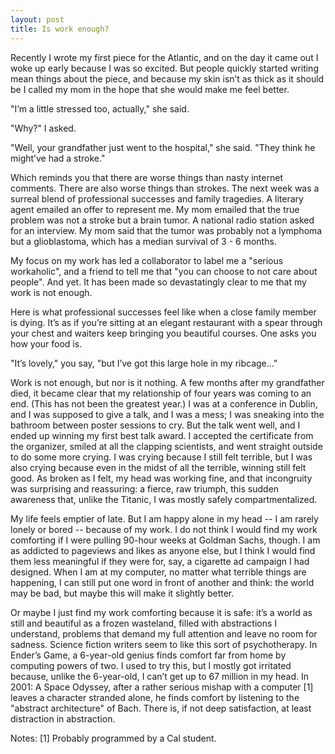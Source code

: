 ```yaml
---
layout: post
title: Is work enough? 
---
```


Recently I wrote my first piece for the Atlantic, and on the day it came out I woke up early because I was so excited. But people quickly started writing mean things about the piece, and because my skin isn’t as thick as it should be I called my mom in the hope that she would make me feel better.

"I’m a little stressed too, actually," she said.

"Why?" I asked.

"Well, your grandfather just went to the hospital," she said. "They think he might’ve had a stroke."

Which reminds you that there are worse things than nasty internet comments. There are also worse things than strokes. The next week was a surreal blend of professional successes and family tragedies. A literary agent emailed an offer to represent me. My mom emailed that the true problem was not a stroke but a brain tumor. A national radio station asked for an interview. My mom said that the tumor was probably not a lymphoma but a glioblastoma, which has a median survival of 3 - 6 months.

My focus on my work has led a collaborator to label me a "serious workaholic", and a friend to tell me that "you can choose to not care about people". And yet. It has been made so devastatingly clear to me that my work is not enough.

Here is what professional successes feel like when a close family member is dying. It’s as if you’re sitting at an elegant restaurant with a spear through your chest and waiters keep bringing you beautiful courses. One asks you how your food is.

"It’s lovely," you say, "but I’ve got this large hole in my ribcage…"

Work is not enough, but nor is it nothing. A few months after my grandfather died, it became clear that my relationship of four years was coming to an end. (This has not been the greatest year.) I was at a conference in Dublin, and I was supposed to give a talk, and I was a mess; I was sneaking into the bathroom between poster sessions to cry. But the talk went well, and I ended up winning my first best talk award. I accepted the certificate from the organizer, smiled at all the clapping scientists, and went straight outside to do some more crying. I was crying because I still felt terrible, but I was also crying because even in the midst of all the terrible, winning still felt good. As broken as I felt, my head was working fine, and that incongruity was surprising and reassuring: a fierce, raw triumph, this sudden awareness that, unlike the Titanic, I was mostly safely compartmentalized.

My life feels emptier of late. But I am happy alone in my head -- I am rarely lonely or bored -- because of my work. I do not think I would find my work comforting if I were pulling 90-hour weeks at Goldman Sachs, though. I am as addicted to pageviews and likes as anyone else, but I think I would find them less meaningful if they were for, say, a cigarette ad campaign I had designed. When I am at my computer, no matter what terrible things are happening, I can still put one word in front of another and think: the world may be bad, but maybe this will make it slightly better.

Or maybe I just find my work comforting because it is safe: it’s a world as still and beautiful as a frozen wasteland, filled with abstractions I understand, problems that demand my full attention and leave no room for sadness. Science fiction writers seem to like this sort of psychotherapy. In Ender’s Game, a 6-year-old genius finds comfort far from home by computing powers of two. I used to try this, but I mostly got irritated because, unlike the 6-year-old, I can’t get up to 67 million in my head. In 2001: A Space Odyssey, after a rather serious mishap with a computer [1] leaves a character stranded alone, he finds comfort by listening to the "abstract architecture" of Bach. There is, if not deep satisfaction, at least distraction in abstraction.
 
Notes:
[1] Probably programmed by a Cal student.

